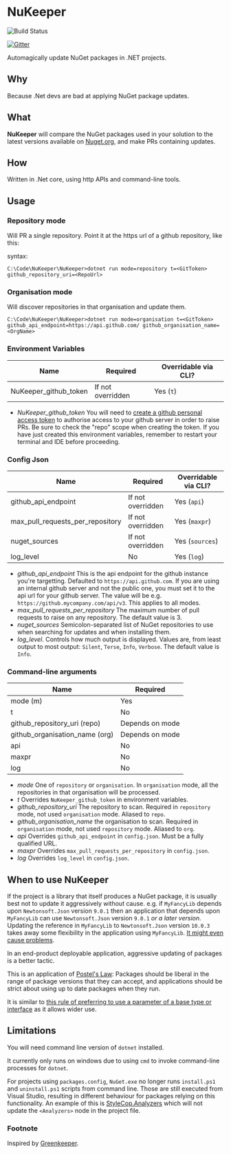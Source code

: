 # NuKeeper


![Build Status](https://travis-ci.org/NuKeeperDotNet/NuKeeper.svg?branch=master)

[![Gitter](https://img.shields.io/gitter/room/NuKeeperDotNet/Lobby.js.svg?maxAge=2592000)](https://gitter.im/NuKeeperDotNet/Lobby)

Automagically update NuGet packages in .NET projects.

## Why
 
Because .Net devs are bad at applying NuGet package updates.

## What

**NuKeeper** will compare the NuGet packages used in your solution to the latest versions available on [Nuget.org](https://www.nuget.org), and make PRs containing updates.

## How

Written in .Net core, using http APIs and command-line tools.

## Usage

### Repository mode

Will PR a single repository. Point it at the https url of a github repository, like this:

syntax:
```
C:\Code\NuKeeper\NuKeeper>dotnet run mode=repository t=<GitToken> github_repository_uri=<RepoUrl>
```

### Organisation mode

Will discover repositories in that organisation and update them.

```
C:\Code\NuKeeper\NuKeeper>dotnet run mode=organisation t=<GitToken> github_api_endpoint=https://api.github.com/ github_organisation_name=<OrgName>
```
### Environment Variables

| Name                             | Required          | Overridable via CLI? |
|----------------------------------|-------------------|----------------------|
| NuKeeper_github_token            | If not overridden | Yes (`t`)            |

 * *NuKeeper_github_token* You will need to [create a github personal access token](https://help.github.com/articles/creating-a-personal-access-token-for-the-command-line/) to authorise access to your github server in order to raise PRs. Be sure to check the "repo" scope when creating the token. If you have just created this environment variables, remember to restart your terminal and IDE before proceeding.

### Config Json

| Name                             | Required          | Overridable via CLI? |
|----------------------------------|-------------------|----------------------|
| github_api_endpoint              | If not overridden | Yes (`api`)          |
| max_pull_requests_per_repository | If not overridden | Yes (`maxpr`)        |
| nuget_sources                    | If not overridden | Yes (`sources`)        |
| log_level                        | No                | Yes (`log`)          |
 
 *  *github_api_endpoint* This is the api endpoint for the github instance you're targetting. Defaulted to `https://api.github.com`. If you are using an internal github server and not the public one, you must set it to the api url for your github server. The value will be e.g. `https://github.mycompany.com/api/v3`. This applies to all modes.
 * *max_pull_requests_per_repository* The maximum number of pull requests to raise on any repository. The default value is 3.
 * *nuget_sources* Semicolon-separated list of NuGet repositories to use when searching for updates and when installing them.
 * *log_level*. Controls how much output is displayed. Values are, from least output to most output: `Silent`, `Terse`, `Info`, `Verbose`. The default value is `Info`.

### Command-line arguments

| Name                             | Required            |
|----------------------------------|---------------------|
| mode (m)                         | Yes                 |
| t                                | No                  |
| github_repository_uri (repo)     | Depends on mode     |
| github_organisation_name (org)   | Depends on mode     |
| api                              | No                  |
| maxpr                            | No                  |
| log                              | No                  |


 * *mode* One of `repository` or `organisation`. In `organisation` mode, all the repositories in that organisation will be processed.
 * *t* Overrides `NuKeeper_github_token` in environment variables.
 * *github_repository_uri* The repository to scan. Required in `repository` mode, not used `organisation` mode. Aliased to `repo`.
 * *github_organisation_name* the organisation to scan. Required in `organisation` mode, not used `repository` mode. Aliased to `org`.
 * *api* Overrides `github_api_endpoint` in `config.json`. Must be a fully qualified URL.
 * *maxpr* Overrides `max_pull_requests_per_repository` in `config.json`.
 * *log* Overrides `log_level` in `config.json`.



## When to use NuKeeper

If the project is a library that itself produces a NuGet package, it is usually best not to update it aggressively without cause. 
e.g. if `MyFancyLib` depends upon `Newtonsoft.Json` version `9.0.1` then an application that depends upon `MyFancyLib` can use `Newtonsoft.Json` version `9.0.1` _or a later version_.   Updating the reference in `MyFancyLib` to `Newtonsoft.Json` version `10.0.3` takes away some flexibility in the application using `MyFancyLib`. 
[It might even cause problems](https://github.com/Azure/azure-sdk-for-net/issues/3003). 

In an end-product deployable application, aggressive updating of packages is a better tactic.

This is an application of [Postel's Law](https://en.wikipedia.org/wiki/Robustness_principle): Packages should be liberal in the range of package versions that they can accept, and applications should be strict about using up to date packages when they run.

It is similar to [this rule of preferring to use a parameter of a base type or interface](https://docs.microsoft.com/en-us/visualstudio/code-quality/ca1011-consider-passing-base-types-as-parameters) as it allows wider use.

## Limitations

You will need command line version of `dotnet` installed.

It currently only runs on windows due to using `cmd` to invoke command-line processes for `dotnet`.

For projects using `packages.config`, `NuGet.exe` no longer runs `install.ps1` and `uninstall.ps1` scripts from command line. 
Those are still executed from Visual Studio, resulting in different behaviour for packages relying on this functionality. 
An example of this is [StyleCop.Analyzers](https://www.nuget.org/packages/StyleCop.Analyzers/) which will not update the `<Analyzers>` node in the project file.


### Footnote

Inspired by [Greenkeeper](https://greenkeeper.io/).

